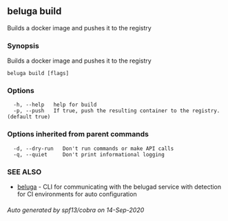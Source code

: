 ## beluga build

Builds a docker image and pushes it to the registry

### Synopsis

Builds a docker image and pushes it to the registry

```
beluga build [flags]
```

### Options

```
  -h, --help   help for build
  -p, --push   If true, push the resulting container to the registry. (default true)
```

### Options inherited from parent commands

```
  -d, --dry-run   Don't run commands or make API calls
  -q, --quiet     Don't print informational logging
```

### SEE ALSO

* [beluga](beluga.md)	 - CLI for communicating with the belugad service with detection for CI environments for auto configuration

###### Auto generated by spf13/cobra on 14-Sep-2020
